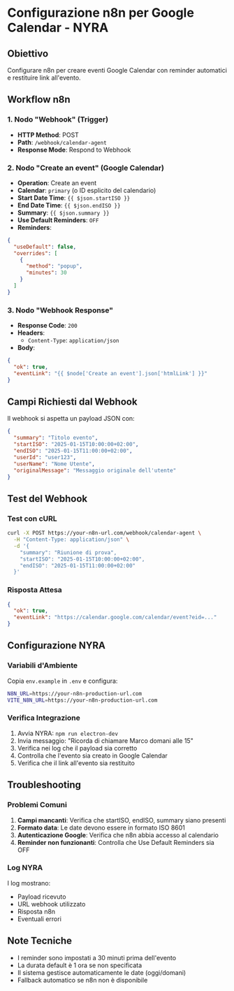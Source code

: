 # Configurazione n8n per Google Calendar - NYRA

## Obiettivo
Configurare n8n per creare eventi Google Calendar con reminder automatici e restituire link all'evento.

## Workflow n8n

### 1. Nodo "Webhook" (Trigger)
- **HTTP Method**: POST
- **Path**: `/webhook/calendar-agent`
- **Response Mode**: Respond to Webhook

### 2. Nodo "Create an event" (Google Calendar)
- **Operation**: Create an event
- **Calendar**: `primary` (o ID esplicito del calendario)
- **Start Date Time**: `{{ $json.startISO }}`
- **End Date Time**: `{{ $json.endISO }}`
- **Summary**: `{{ $json.summary }}`
- **Use Default Reminders**: `OFF`
- **Reminders**: 
```json
{
  "useDefault": false,
  "overrides": [
    {
      "method": "popup",
      "minutes": 30
    }
  ]
}
```

### 3. Nodo "Webhook Response"
- **Response Code**: `200`
- **Headers**: 
  - `Content-Type`: `application/json`
- **Body**:
```json
{
  "ok": true,
  "eventLink": "{{ $node['Create an event'].json['htmlLink'] }}"
}
```

## Campi Richiesti dal Webhook

Il webhook si aspetta un payload JSON con:
```json
{
  "summary": "Titolo evento",
  "startISO": "2025-01-15T10:00:00+02:00",
  "endISO": "2025-01-15T11:00:00+02:00",
  "userId": "user123",
  "userName": "Nome Utente",
  "originalMessage": "Messaggio originale dell'utente"
}
```

## Test del Webhook

### Test con cURL
```bash
curl -X POST https://your-n8n-url.com/webhook/calendar-agent \
  -H "Content-Type: application/json" \
  -d '{
    "summary": "Riunione di prova",
    "startISO": "2025-01-15T10:00:00+02:00",
    "endISO": "2025-01-15T11:00:00+02:00"
  }'
```

### Risposta Attesa
```json
{
  "ok": true,
  "eventLink": "https://calendar.google.com/calendar/event?eid=..."
}
```

## Configurazione NYRA

### Variabili d'Ambiente
Copia `env.example` in `.env` e configura:
```bash
N8N_URL=https://your-n8n-production-url.com
VITE_N8N_URL=https://your-n8n-production-url.com
```

### Verifica Integrazione
1. Avvia NYRA: `npm run electron-dev`
2. Invia messaggio: "Ricorda di chiamare Marco domani alle 15"
3. Verifica nei log che il payload sia corretto
4. Controlla che l'evento sia creato in Google Calendar
5. Verifica che il link all'evento sia restituito

## Troubleshooting

### Problemi Comuni
1. **Campi mancanti**: Verifica che startISO, endISO, summary siano presenti
2. **Formato data**: Le date devono essere in formato ISO 8601
3. **Autenticazione Google**: Verifica che n8n abbia accesso al calendario
4. **Reminder non funzionanti**: Controlla che Use Default Reminders sia OFF

### Log NYRA
I log mostrano:
- Payload ricevuto
- URL webhook utilizzato
- Risposta n8n
- Eventuali errori

## Note Tecniche

- I reminder sono impostati a 30 minuti prima dell'evento
- La durata default è 1 ora se non specificata
- Il sistema gestisce automaticamente le date (oggi/domani)
- Fallback automatico se n8n non è disponibile
